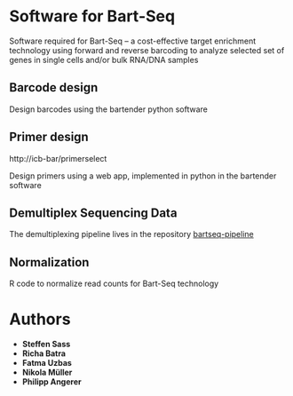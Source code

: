# Software for Bart-Seq
Software required for Bart-Seq – a cost-effective target enrichment technology using forward and reverse barcoding to analyze selected set of genes in single cells and/or bulk RNA/DNA samples

## Barcode design
Design barcodes using the bartender python software

## Primer design
http://icb-bar/primerselect

Design primers using a web app, implemented in python in the bartender software

## Demultiplex Sequencing Data
The demultiplexing pipeline lives in the repository [bartseq-pipeline](https://github.com/theislab/bartseq-pipeline)

## Normalization
R code to normalize read counts for Bart-Seq technology

# Authors

* **Steffen Sass** 
* **Richa Batra**
* **Fatma Uzbas**
* **Nikola Müller**
* **Philipp Angerer**
